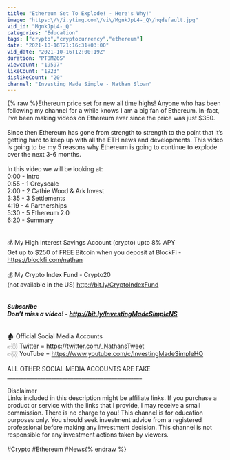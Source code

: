 ```yaml
---
title: "Ethereum Set To Explode! - Here's Why!"
image: "https:\/\/i.ytimg.com\/vi\/MgnkJpL4-_Q\/hqdefault.jpg"
vid_id: "MgnkJpL4-_Q"
categories: "Education"
tags: ["crypto","cryptocurrency","ethereum"]
date: "2021-10-16T21:16:31+03:00"
vid_date: "2021-10-16T12:00:19Z"
duration: "PT8M26S"
viewcount: "19597"
likeCount: "1923"
dislikeCount: "20"
channel: "Investing Made Simple - Nathan Sloan"
---
```

{% raw %}Ethereum price set for new all time highs! Anyone who has been following my channel for a while knows I am a big fan of Ethereum. In-fact, I’ve been making videos on Ethereum ever since the price was just $350.<br /><br />Since then Ethereum has gone from strength to strength to the point that it’s getting hard to keep up with all the ETH news and developments. This video is going to be my 5 reasons why Ethereum is going to continue to explode over the next 3-6 months. <br /><br />In this video we will be looking at:<br />0:00 - Intro <br />0:55 - 1 Greyscale<br />2:00 - 2 Cathie Wood &amp; Ark Invest<br />3:35 - 3 Settlements <br />4:19 - 4 Partnerships<br />5:30 - 5 Ethereum 2.0<br />6:20 - Summary<br /> <br /><br />💰 My High Interest Savings Account (crypto) upto 8% APY<br />Get up to $250 of FREE Bitcoin when you deposit at BlockFi - <a rel="nofollow" target="blank" href="https://blockfi.com/nathan">https://blockfi.com/nathan</a><br /><br />💰 My Crypto Index Fund - Crypto20<br />(not available in the US) <a rel="nofollow" target="blank" href="http://bit.ly/CryptoIndexFund">http://bit.ly/CryptoIndexFund</a><br /><br />_________________________________________________<br />Subscribe<br />Don’t miss a video! - <a rel="nofollow" target="blank" href="http://bit.ly/InvestingMadeSimpleNS">http://bit.ly/InvestingMadeSimpleNS</a><br />_________________________________________________<br /><br />🏚  Official Social Media Accounts <br />👉🏼 Twitter = <a rel="nofollow" target="blank" href="https://twitter.com/_NathansTweet">https://twitter.com/_NathansTweet</a><br />👉🏼 YouTube = <a rel="nofollow" target="blank" href="https://www.youtube.com/c/InvestingMadeSimpleHQ">https://www.youtube.com/c/InvestingMadeSimpleHQ</a><br /><br />ALL OTHER SOCIAL MEDIA ACCOUNTS ARE FAKE<br />_________________________________________________<br /><br />Disclaimer<br />Links included in this description might be affiliate links. If you purchase a product or service with the links that I provide, I may receive a small commission. There is no charge to you! This channel is for education purposes only. You should seek investment advice from a registered professional before making any investment decision. This channel is not responsible for any investment actions taken by viewers. <br /><br />#Crypto #Ethereum #News{% endraw %}
